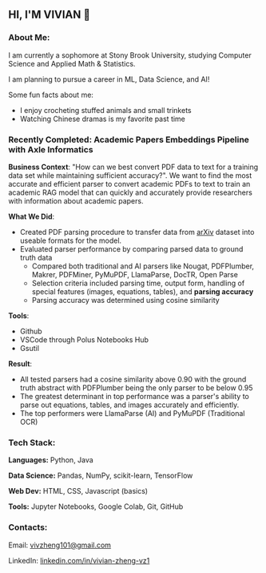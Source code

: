 <!-- Heading -->
<h2> HI, I'M VIVIAN 👋 </h2>

<!-- About -->
<h3>About Me:</h3>

I am currently a sophomore at Stony Brook University, studying Computer Science and Applied Math & Statistics. 

I am planning to pursue a career in ML, Data Science, and AI!


Some fun facts about me:
* I enjoy crocheting stuffed animals and small trinkets
* Watching Chinese dramas is my favorite past time


<!-- Projects -->
<h3>Recently Completed: Academic Papers Embeddings Pipeline with Axle Informatics </h3>

**Business Context**: "How can we best convert PDF data to text for a training data set while maintaining sufficient accuracy?". We want to find the most accurate and efficient parser to convert academic PDFs to text to train an academic RAG model that can quickly and accurately provide researchers with information about academic papers.

**What We Did**: 
* Created PDF parsing procedure to transfer data from <a href="https://www.kaggle.com/datasets/Cornell-University/arxiv">arXiv</a> dataset into useable formats for the model.
* Evaluated parser performance by comparing parsed data to ground truth data
  * Compared both traditional and AI parsers like Nougat, PDFPlumber, Makrer, PDFMiner, PyMuPDF, LlamaParse, DocTR, Open Parse
  * Selection criteria included parsing time, output form, handling of special features (images, equations, tables), and **parsing accuracy**
  * Parsing accuracy was determined using cosine similarity

**Tools**:
* Github
* VSCode through Polus Notebooks Hub
* Gsutil

**Result**:
* All tested parsers had a cosine similarity above 0.90 with the ground truth abstract with PDFPlumber being the only parser to be below 0.95
* The greatest determinant in top performance was a parser's ability to parse out equations, tables, and images accurately and efficiently.
* The top performers were LlamaParse (AI) and PyMuPDF (Traditional OCR)




<!-- Skills -->
<h3>Tech Stack:</h3>

<b>Languages:</b> Python, Java

<b>Data Science:</b> Pandas, NumPy, scikit-learn, TensorFlow

<b>Web Dev:</b> HTML, CSS, Javascript (basics)

<b>Tools:</b> Jupyter Notebooks, Google Colab, Git, GitHub



<!-- Connect -->
<h3>Contacts:</h3>

Email: vivzheng101@gmail.com

LinkedIn: <a href="linkedin.com/in/vivian-zheng-vz1">linkedin.com/in/vivian-zheng-vz1</a>

<!--
**Vzheng1/Vzheng1** is a ✨ _special_ ✨ repository because its `README.md` (this file) appears on your GitHub profile.

Here are some ideas to get you started:

- 🔭 I’m currently working on ...
- 🌱 I’m currently learning ...
- 👯 I’m looking to collaborate on ...
- 🤔 I’m looking for help with ...
- 💬 Ask me about ...
- 📫 How to reach me: ...
- 😄 Pronouns: ...
- ⚡ Fun fact: ...
-->
